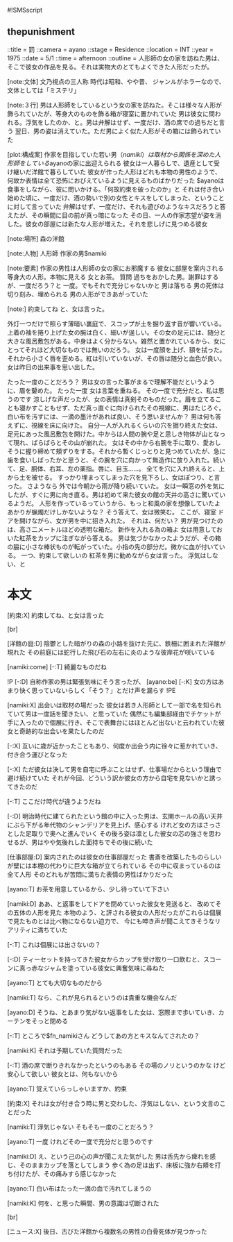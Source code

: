 #!SMSscript

## thepunishment

::title = 罰
::camera = ayano
::stage = Residence
::location = INT
::year = 1975
::date = 5/1
::time = afternoon
::outline = 人形師の女の家を訪ねた男は、そこで彼女の作品を見る。それは実物大のとてもよくできた人形だったが。

[note:文体]
文乃視点の三人称
時代は昭和、やや昔、
ジャンルがホラーなので、文体としては「ミステリ」

[note:３行]
男は人形師をしているという女の家を訪ねた。そこは様々な人形が飾られていたが、等身大のものを飾る箱が寝室に置かれていた
男は彼女に問われる。浮気をしたのか、と。男は弁解はせず、一度だけ、酒の席での過ちだと言う
翌日、男の姿は消えていた。ただ男によく似た人形がその箱には飾られていた

[plot:構成案]
作家を目指していた若い男（$namiki）は取材から関係を深めた人形師をしている$ayanoの家に出迎えられる
彼女は一人暮らしで、遺産として受け継いだ洋館で暮らしていた
彼女が作った人形はどれも本物の男性のようで、何故か表情は全て恐怖におびえているように見えるものばかりだった
$ayanoは食事をしながら、彼に問いかける。「何故約束を破ったのか」と
それは付き合い始めた頃に、一度だけ、酒の勢いで別の女性とキスをしてしまった、ということに対して言っていた
弁解はせず、一度だけ、それも遊びのようなキスだろうと答えたが、その瞬間に目の前が真っ暗になった
その日、一人の作家志望が姿を消した。彼女の部屋には新たな人形が増えた。それを悲しげに見つめる彼女

[note:場所]
森の洋館

[note:人物]
人形師
作家の男$namiki

[note:要素]
作家の男性は人形師の女の家にお邪魔する
彼女に部屋を案内される
等身大の人形。本物に見える
女とお茶。
質問
過ちをおかした男。謝罪はするが、一度だろう？と
一度。でもそれで充分じゃないかと
男は落ちる
男の死体は切り刻み、埋められる
男の人形ができあがっていた


[note:]
約束してね
と、女は言った。

外灯一つだけで照らす薄暗い裏庭で、スコップが土を掘り返す音が響いている。
上着の袖を捲り上げた女の腕は白く、細いが逞しい。その女の足元には、随分と大きな風呂敷包がある。中身はよく分からない。雑然と置かれているから、女にとってそれほど大切なものでは無いのだろう。
女は一度顔を上げ、額を拭った。それから小さく唇を歪める。紅は引いていないが、その唇は随分と血色が良い。女は昨日の出来事を思い出した。

たった一度のことだろう？
男は女の言った事がまるで理解不能だというように、眉を顰めた。
たった一度
女は言葉を重ねる。
その一度で充分だと、私は思うのです
涼しげな声だったが、女の表情は真剣そのものだった。眉を立てることも寝かすこともせず、ただ真っ直ぐに向けられたその視線に、男はたじろぐ。
白い布を汚すには、一滴の墨汁があれば良い、そう思いませんか？
男は何も答えずに、視線を床に向けた。
自分一人が入れるくらいの穴を掘り終えた女は、足元にあった風呂敷包を開けた。中からは人間の腕や足と思しき物体が山となって現れ、ばらばらとその山が崩れた。
女はその中から右腕を手に取り、愛おしそうに握り締めて頬ずりをする。それから暫くじっとりと見つめていたが、急に歯を食いしばったかと思うと、その腕を穴に向かって無造作に放り入れた。続いて、足、胴体、右耳、左の薬指。唇に、目玉……。
全てを穴に入れ終えると、上から土を被せる。
すっかり埋まってしまった穴を見下ろし、女はぽつり、と言った。
さようなら
外では今朝から雨が降り続いていた。
女は一瞬窓の外を気にしたが、すぐに男に向き直る。男は初めて来た彼女の館の天井の高さに驚いているようだ。
人形を作っているっていうから、もっと和風の家を想像していたよ
あかりが蝋燭だけしかないような？
そう答えて、女は微笑む。
ここが、寝室
ドアを開けながら、女が男を中に招き入れた。
それは、何だい？
男が見つけたのは、高さ二メートルほどの透明な箱だ。
新作を入れる為の箱よ
女は用意しておいた紅茶をカップに注ぎながら答える。
男は気づかなかったようだが、その箱の脇に小さな棒状ものが転がっていた。小指の先の部分だ。微かに血が付いている。
一つ、約束して欲しいの
紅茶を男に勧めながら女は言った。
浮気はしない、と

# 本文

[約束:X]
約束してね、と女は言った

[br]

[洋館の庭:D]
陰鬱とした暗がりの森の小路を抜けた先に、鉄柵に囲まれた洋館が現れた
その前庭には蛇行した飛び石の左右に炎のような彼岸花が咲いている

[namiki:come]
[-:T]
綺麗なものだね

!P
[-:D]
自称作家の男は緊張気味にそう言ったが、
[ayano:be]
[-:K]
女の方はあまり快く思っていないらしく「そう？」とだけ声を漏らす
!PE

[namiki:X]
出会いは取材の場だった
彼女は若き人形師として一部で名を知られていて男は一度話を聞きたい、と思っていた
偶然にも編集部経由でチケットが手に入ったので個展に行き、そこで表舞台にはほとんど出ないと云われていた彼女と奇跡的な出会いを果たしたのだ

[-:X]
互いに歳が近かったこともあり、何度か出会う内に徐々に惹かれていき、付き合う運びとなった

[-:X]
ただ彼女は決して男を自宅に呼ぶことはせず、仕事場だからという理由で避け続けていた
それが今回、どういう訳か彼女の方から自宅を見ないかと誘ってきたのだ

[-:T]
ここだけ時代が違うようだね

[-:D]
明治時代に建てられたという館の中に入った男は、玄関ホールの高い天井にぶら下がる年代物のシャンデリアを見上げ、感心する
けれど女の方はさっさとした足取りで奥へと進んでいく
その後ろ姿は凛とした彼女の芯の強さを思わせるが、男はやや気後れした面持ちでその後に続いた

[仕事部屋:D]
案内されたのは彼女の仕事部屋だった
書斎を改築したものらしいが壁には本棚の代わりに巨大な箱が立てられている
その中に収まっているのは全て人形
そのどれもが苦悶に満ちた表情の男性ばかりだった

[ayano:T]
お茶を用意しているから、少し待っていて下さい

[namiki:D]
ああ、と返事をしてドアを閉めていった彼女を見送ると、
改めてその五体の人形を見た
本物のよう、と評される彼女の人形だったがこれらは個展で見たものとは比べ物にならない迫力で、
今にも呻き声が聞こえてきそうなリアリティに満ちていた

[-:T]
これは個展には出さないの？

[-:D]
ティーセットを持ってきた彼女からカップを受け取り一口飲むと、スコーンに真っ赤なジャムを塗っている彼女に興奮気味に尋ねた

[ayano:T]
とても大切なものだから

[namiki:T]
なら、これが見られるというのは貴重な機会なんだ

[ayano:D]
そうね、とあまり気がない返事をした女は、窓際まで歩いていき、カーテンをそっと閉める

[-:T]
ところで$fn_namikiさん
どうしてあの方とキスなんてされたの？

[namiki:K]
それは予期していた質問だった

[-:T]
酒の席で断りきれなかったというのもある
その場のノリというのかな
けど安心して欲しい
彼女とは、何もないから

[ayano:T]
覚えていらっしゃいますか、約束

[約束:X]
それは女が付き合う時に男と交わした、浮気はしない、という文言のことだった

[namiki:T]
浮気じゃない
そもそも一度のことだろう？

[ayano:T]
一度
けれどその一度で充分だと思うのです

[namiki:D]
え、という己の心の声が聞こえた気がした
男は舌先から痺れを感じ、そのままカップを落としてしまう
歩く為の足は出ず、床板に強か右頬を打ち付けたが、その痛みすら感じなかった

[ayano:T]
白い布はたった一滴の血で汚れてしまうの

[namiki:K]
何を、と思った瞬間、男の意識は切断された

[br]

[ニュース:X]
後日、古びた洋館から複数名の男性の白骨死体が見つかった
